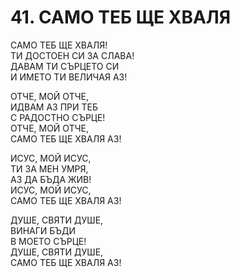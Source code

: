 # 41. САМО ТЕБ ЩЕ ХВАЛЯ  
  
САМО ТЕБ ЩЕ ХВАЛЯ!  
ТИ ДОСТОЕН СИ ЗА СЛАВА!  
ДАВАМ ТИ СЪРЦЕТО СИ  
И ИМЕТО ТИ ВЕЛИЧАЯ АЗ!  
  
ОТЧЕ, МОЙ ОТЧЕ,  
ИДВАМ АЗ ПРИ ТЕБ  
С РАДОСТНО СЪРЦЕ!  
ОТЧЕ, МОЙ ОТЧЕ,  
САМО ТЕБ ЩЕ ХВАЛЯ АЗ!  
  
ИСУС, МОЙ ИСУС,  
ТИ ЗА МЕН УМРЯ,  
АЗ ДА БЪДА ЖИВ!  
ИСУС, МОЙ ИСУС,  
САМО ТЕБ ЩЕ ХВАЛЯ АЗ!  
  
ДУШЕ, СВЯТИ ДУШЕ,  
ВИНАГИ БЪДИ  
В МОЕТО СЪРЦЕ!  
ДУШЕ, СВЯТИ ДУШЕ,  
САМО ТЕБ ЩЕ ХВАЛЯ АЗ!  


<DownloadsButton pdf="/pdf/41-samo-teb-shte-hvalq.pdf" />

<DownloadChordsButton pdf="/chords/41-samo-teb-shte-hvalq_AKORD.pdf"/>
